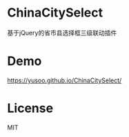 # ChinaCitySelect
基于jQuery的省市县选择框三级联动插件

# Demo
https://yusoo.github.io/ChinaCitySelect/

# License
MIT